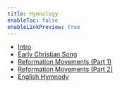 ```yaml
---
title: Hymnology
enableToc: false
enableLinkPreview: true
---
```

- [Intro](notes/Fall%202023/Hymnology/Intro.md)
- [Early Christian Song](notes/Fall%202023/Hymnology/Early%20Christian%20Song.md)
- [Reformation Movements (Part 1)](notes/Fall%202023/Hymnology/Reformation%20Movements%20(Part%201).md)
- [Reformation Movements (Part 2)](notes/Fall%202023/Hymnology/Reformation%20Movements%20(Part%202).md)
- [English Hymnody](notes/Fall%202023/Hymnology/English%20Hymnody)